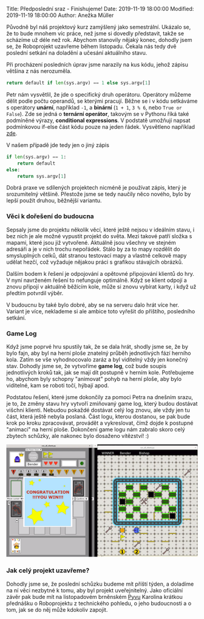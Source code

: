 Title: Předposlední sraz - Finishujeme!
Date: 2019-11-19 18:00:00
Modified: 2019-11-19 18:00:00
Author: Anežka Müller

Původně byl náš projektový kurz zamýšlený jako semestrální. 
Ukázalo se, že to bude mnohem víc práce, než jsme si dovedly představit, takže se scházíme už déle než rok. 
Abychom stanovily nějaký konec, dohodly jsem se, že Roboprojekt uzavřeme během listopadu. 
Čekala nás tedy dvě poslední setkání na doladění a učesání aktuálního stavu.


Při procházení posledních úprav jsme narazily na kus kódu, jehož zápisu většina z nás nerozuměla. 
```python
return default if len(sys.argv) == 1 else sys.argv[1]
```

Petr nám vysvětlil, že jde o specifický druh operátoru.
Operátory můžeme dělit podle počtu operandů, se kterými pracují. 
Běžne se i v kódu setkáváme s operátory __unární__, například `-1`, a __binární__ (`1 + 1`, `3 % 6`, nebo `True or False`). 
Zde se jedná o __ternární operátor__, takovým se v Pythonu říká také podmíněné výrazy, __conditional expressions__. 
V podstatě umožňují napsat podmínkovou if-else část kódu pouze na jeden řádek. 
Vysvětleno například [zde](https://www.geeksforgeeks.org/ternary-operator-in-python/).

V našem případě jde tedy jen o jiný zápis
```python
if len(sys.argv) == 1:
    return default
else: 
    return sys.argv[1]
```

Dobrá praxe ve sdílených projektech nicméně je používat zápis, který je srozumitelný většině. 
Přestože jsme se tedy naučily něco nového, bylo by lepší použít druhou, běžnější variantu.


### Věci k dořešení do budoucna

Sepsaly jsme do projektu několik věcí, které ještě nejsou v ideálním stavu, i bez nich je ale možné vypustit projekt do světa.
Mezi takové patří složka s mapami, které jsou již vytvořené.
Aktuálně jsou všechny ve stejném adresáři a je v nich trochu nepořádek.
Stálo by za to mapy rozdělit do smysluplných celků, dát stranou testovací mapy a vlastně celkově mapy udělat hezčí, což vyžaduje nějakou práci s grafikou stávajícíh obrázků.


Dalším bodem k řešení je odpojování a opětovné připojování klientů do hry. 
V nyní navrženém řešení to nefunguje optimálně. 
Když se klient odpojí a znovu připojí v aktuálně běžícím kole, může si znovu vybírat karty, i když už předtím potvrdil výběr. 


V budoucnu by také bylo dobré, aby se na serveru dalo hrát více her. 
Variant je více, neklademe si ale ambice toto vyřešit do příštího, posledního setkání. 


### Game Log

Když jsme poprvé hru spustily tak, že se dala hrát, shodly jsme se, že by bylo fajn, aby byl na herní ploše znatelný průběh jednotlivých fází herního kola.
Zatím se vše vyhodnocovalo zaráz a byl viditelný vždy jen konečný stav.
Dohodly jsme se, že vytvoříme __game log__, což bude soupis jednotlivých kroků tak, jak se mají dít postupně v herním kole. 
Potřebujeme ho, abychom byly schopny "animovat" pohyb na herní ploše, aby bylo viditelné, kam se roboti točí, hýbají apod.

Podstatou řešení, které jsme dokončily za pomoci Petra na dnešním srazu, je to, že změny stavu hry vytvoří zmiňovaný game log, který budou dostávat višchni klienti. 
Nebudou pokaždé dostávat celý log znovu, ale vždy jen tu část, která ještě nebyla poslaná. 
Část logu, kterou dostanou, se pak bude krok po kroku zpracovávat, provádět a vykreslovat, čímž dojde k postupné "animaci" na herní ploše.
Dokončení game logu nám zabralo skoro celý zbytech schůzky, ale nakonec bylo dosaženo vítězství! :)

![screenshot_win](./images/screenshot_win.png)


### Jak celý projekt uzavřeme?

Dohodly jsme se, že poslední schůzku budeme mít příští týden, a doladíme na ní věci nezbytné k tomu, aby byl projekt uveřejnitelný. 
Jako oficiální závěr pak bude mít na listopadovém brněnském [Pyvu](https://pyvo.cz/brno-pyvo/) Karolina krátkou přednášku o Roboprojektu z technického pohledu, o jeho budoucnosti a o tom, jak se do něj může kdokoliv zapojit. 
